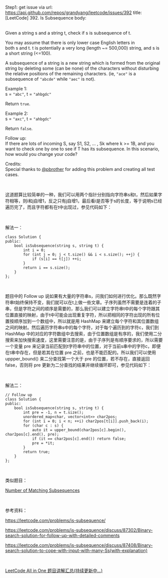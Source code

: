Step1: get issue via url: https://api.github.com/repos/grandyang/leetcode/issues/392 
 title:[LeetCode] 392. Is Subsequence 
 body:  
  

Given a string s and a string t, check if s is subsequence of t.

You may assume that there is only lower case English letters in both s and t. t is potentially a very long (length ~= 500,000) string, and s is a short string (<=100).

A subsequence of a string is a new string which is formed from the original string by deleting some (can be none) of the characters without disturbing the relative positions of the remaining characters. (ie, `"ace"` is a subsequence of `"abcde"` while `"aec"` is not).

Example 1:  
s = `"abc"`, t = `"ahbgdc"`

Return `true`.

Example 2:  
s = `"axc"`, t = `"ahbgdc"`

Return `false`.

Follow up:  
If there are lots of incoming S, say S1, S2, ... , Sk where k >= 1B, and you want to check one by one to see if T has its subsequence. In this scenario, how would you change your code?

Credits:  
Special thanks to [@pbrother](https://leetcode.com/pbrother/) for adding this problem and creating all test cases.

 

这道题算比较简单的一种，我们可以用两个指针分别指向字符串s和t，然后如果字符相等，则i和j自增1，反之只有j自增1，最后看i是否等于s的长度，等于说明s已经遍历完了，而且字符都有在t中出现过，参见代码如下：

 

解法一：
    
    
    class Solution {
    public:
        bool isSubsequence(string s, string t) {
            int i = 0;
            for (int j = 0; j < t.size() && i < s.size(); ++j) {
                if (s[i] == t[j]) ++i;
            }
            return i == s.size();
        }
    };

 

题目中的 Follow up 说如果有大量的字符串s，问我们如何进行优化。那么既然字符串t始终保持不变，我们就可以在t上做一些文章。子序列虽然不需要是连着的子串，但是字符之间的顺序是需要的，那么我们可以建立字符串t中的每个字符跟其位置直接的映射，由于t中可能会出现重复字符，所以把相同的字符出现的所有位置按顺序加到一个数组中，所以就是用 HashMap 来建立每个字符和其位置数组之间的映射。然后遍历字符串s中的每个字符，对于每个遍历到的字符c，我们到 HashMap 中的对应的字符数组中去搜索，由于位置数组是有序的，我们使用二分搜索来加快搜索速度，这里需要注意的是，由于子序列是有顺序要求的，所以需要一个变量 pre 来记录当前匹配到t字符串中的位置，对于当前s串中的字符c，即便在t串中存在，但是若其在位置 pre 之前，也是不能匹配的。所以我们可以使用 uppper_bound() 来二分查找第一个大于 pre 的位置，若不存在，直接返回 false，否则将 pre 更新为二分查找的结果并继续循环即可，参见代码如下：

 

解法二：
    
    
    // Follow up
    class Solution {
    public:
        bool isSubsequence(string s, string t) {
            int pre = -1, n = t.size();
            unordered_map<char, vector<int>> char2pos;
            for (int i = 0; i < n; ++i) char2pos[t[i]].push_back(i);
            for (char c : s) {
                auto it = upper_bound(char2pos[c].begin(), char2pos[c].end(), pre);
                if (it == char2pos[c].end()) return false;
                pre = *it;
            }
            return true;
        }
    };

 

类似题目：

[Number of Matching Subsequences](http://www.cnblogs.com/grandyang/p/9201323.html)

 

参考资料：

<https://leetcode.com/problems/is-subsequence/>

<https://leetcode.com/problems/is-subsequence/discuss/87302/Binary-search-solution-for-follow-up-with-detailed-comments>

<https://leetcode.com/problems/is-subsequence/discuss/87408/Binary-search-solution-to-cope-with-input-with-many-Ss(with-explanation)>

 

[LeetCode All in One 题目讲解汇总(持续更新中...)](http://www.cnblogs.com/grandyang/p/4606334.html)
